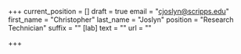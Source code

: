 +++
current_position = []
draft = true
email = "cjoslyn@scripps.edu"
first_name = "Christopher"
last_name = "Joslyn"
position = "Research Technician"
suffix = ""
[lab]
text = ""
url = ""

+++
